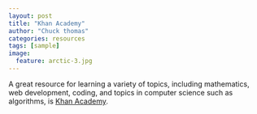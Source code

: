 ```yaml
---
layout: post
title: "Khan Academy"
author: "Chuck thomas"
categories: resources
tags: [sample]
image:
  feature: arctic-3.jpg
---
```


A great resource for learning a variety of topics, including mathematics, web development, coding, and topics in computer science such as algorithms, is [Khan Academy](https://www.khanacademy.org/).
